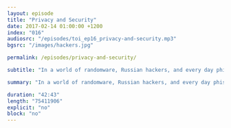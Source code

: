 ```yaml
---
layout: episode
title: "Privacy and Security"
date: 2017-02-14 01:00:00 +1200
index: "016"
audiosrc: "/episodes/toi_ep16_privacy-and-security.mp3"
bgsrc: "/images/hackers.jpg"

permalink: /episodes/privacy-and-security/

subtitle: "In a world of randomware, Russian hackers, and every day phishing, protecting our selves on the internet has never been more critical. In this episode we talk about the easiest ways to protect yourself from most vunerabilities, and what the Riemann hypothesis means for encryption, VPNs and the blockchain."

summary: "In a world of randomware, Russian hackers, and every day phishing, protecting our selves on the internet has never been more critical. In this episode we talk about the easiest ways to protect yourself from most vunerabilities, and what the Riemann hypothesis means for encryption, VPNs and the blockchain."

duration: "42:43"
length: "75411906"
explicit: "no"
block: "no" 
---
```

